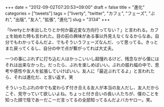 +++
date = "2012-09-02T07:20:53+09:00"
draft = false
title = "進化"
categories = ["tweets"]
tags = ["liverty", "twitter", "カフェ", "フェーズ", "ぶれ", "出版", "友人", "拡張", "進化"]
slug = "3134"
+++

「livertyとか本出したりとか何か最近変な方向行ってない？」と言われる。カフェを始めた時も言われた。目の前の興味がある事以外見えなくなるからなあ。自分でもわかってるんだよ、でもそういうフェーズなんだ、って思ってる。きっとまた戻ってくるし、自分の中で点が繋がってれば大丈夫。

一つの事にぶれずに打ち込む人はかっこいいし超憧れるけど、残念ながら僕にはそれは出来なかった。だったら、ぶれを楽しめばいい。ぶれの振れ幅の中で、思考や感性や友人を拡張していけばいい。友人に「最近ぶれてるよ」と言われたら、それは進化だ、と言い返す。笑

そういったぶれの中でも変わらず付き合える友人が本当の友人だし、友人だからこそ、見守っていて欲しいよね。ちょっと付き合いの長い人たちが、僕のことを知った顔で陰であーだこーだ言ってるの全部知ってるんだよバカヤロー。笑。
